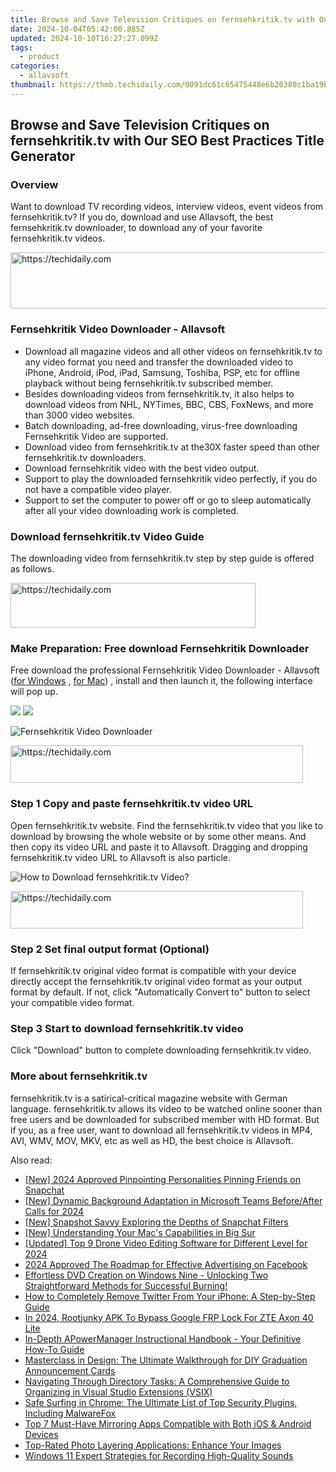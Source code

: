 ```yaml
---
title: Browse and Save Television Critiques on fernsehkritik.tv with Our SEO Best Practices Title Generator
date: 2024-10-04T05:42:00.885Z
updated: 2024-10-10T16:27:27.099Z
tags:
  - product
categories:
  - allavsoft
thumbnail: https://thmb.techidaily.com/0091dc61c65475448e6b20380c1ba19b6aec743f43714543b259bc14c7475306.jpg
---
```


## Browse and Save Television Critiques on fernsehkritik.tv with Our SEO Best Practices Title Generator

### Overview

Want to download TV recording videos, interview videos, event videos from fernsehkritik.tv? If you do, download and use Allavsoft, the best fernsehkritik.tv downloader, to download any of your favorite fernsehkritik.tv videos.

<!-- affiliate ads begin -->
<a href="https://aligracehair.sjv.io/c/5597632/2087239/19272" target="_top" id="2087239">
  <img src="//a.impactradius-go.com/display-ad/19272-2087239" border="0" alt="https://techidaily.com" width="728" height="90"/>
</a>
<img height="0" width="0" src="https://aligracehair.sjv.io/i/5597632/2087239/19272" style="position:absolute;visibility:hidden;" border="0" />
<!-- affiliate ads end -->

### Fernsehkritik Video Downloader - Allavsoft

* Download all magazine videos and all other videos on fernsehkritik.tv to any video format you need and transfer the downloaded video to iPhone, Android, iPod, iPad, Samsung, Toshiba, PSP, etc for offline playback without being fernsehkritik.tv subscribed member.
* Besides downloading videos from fernsehkritik.tv, it also helps to download videos from NHL, NYTimes, BBC, CBS, FoxNews, and more than 3000 video websites.
* Batch downloading, ad-free downloading, virus-free downloading Fernsehkritik Video are supported.
* Download video from fernsehkritik.tv at the30X faster speed than other fernsehkritik.tv downloaders.
* Download fernsehkritik video with the best video output.
* Support to play the downloaded fernsehkritik video perfectly, if you do not have a compatible video player.
* Support to set the computer to power off or go to sleep automatically after all your video downloading work is completed.

### Download fernsehkritik.tv Video Guide

The downloading video from fernsehkritik.tv step by step guide is offered as follows.

<!-- affiliate ads begin -->
<a href="https://aligracehair.sjv.io/c/5597632/2135359/19272" target="_top" id="2135359">
  <img src="//a.impactradius-go.com/display-ad/19272-2135359" border="0" alt="https://techidaily.com" width="392" height="72"/>
</a>
<img height="0" width="0" src="https://aligracehair.sjv.io/i/5597632/2135359/19272" style="position:absolute;visibility:hidden;" border="0" />
<!-- affiliate ads end -->

### Make Preparation: Free download Fernsehkritik Downloader

Free download the professional Fernsehkritik Video Downloader - Allavsoft ([for Windows](https://tools.techidaily.com/allavsoft/products/) , [for Mac](https://tools.techidaily.com/allavsoft/products/)) , install and then launch it, the following interface will pop up.

[![](https://www.allavsoft.com/how-to/../images/how-to/free-download-win.jpg)](https://tools.techidaily.com/allavsoft/products/) [![](https://www.allavsoft.com/how-to/../images/how-to/free-download-mac.jpg)](https://tools.techidaily.com/allavsoft/products/)

![Fernsehkritik Video Downloader](https://www.allavsoft.com/how-to/../images/allavsoft/screen-shot-600.jpg)

<!-- affiliate ads begin -->
<a href="https://review-au.sjv.io/c/5597632/2098703/14409" target="_top" id="2098703">
  <img src="//a.impactradius-go.com/display-ad/14409-2098703" border="0" alt="https://techidaily.com" width="468" height="60"/>
</a>
<img height="0" width="0" src="https://review-au.sjv.io/i/5597632/2098703/14409" style="position:absolute;visibility:hidden;" border="0" />
<!-- affiliate ads end -->

### Step 1 Copy and paste fernsehkritik.tv video URL

Open fernsehkritik.tv website. Find the fernsehkritik.tv video that you like to download by browsing the whole website or by some other means. And then copy its video URL and paste it to Allavsoft. Dragging and dropping fernsehkritik.tv video URL to Allavsoft is also particle.

![How to Download fernsehkritik.tv Video?](https://www.allavsoft.com/how-to/../images/how-to/download-rtmp-video/download-rtmp-video.jpg)

<!-- affiliate ads begin -->
<a href="https://bluettius.sjv.io/c/5597632/2139122/17108" target="_top" id="2139122">
  <img src="//a.impactradius-go.com/display-ad/17108-2139122" border="0" alt="https://techidaily.com" width="468" height="60"/>
</a>
<img height="0" width="0" src="https://bluettius.sjv.io/i/5597632/2139122/17108" style="position:absolute;visibility:hidden;" border="0" />
<!-- affiliate ads end -->

### Step 2 Set final output format (Optional)

If fernsehkritik.tv original video format is compatible with your device directly accept the fernsehkritik.tv original video format as your output format by default. If not, click "Automatically Convert to" button to select your compatible video format.

### Step 3 Start to download fernsehkritik.tv video

Click "Download" button to complete downloading fernsehkritik.tv video.

### More about fernsehkritik.tv

fernsehkritik.tv is a satirical-critical magazine website with German language. fernsehkritik.tv allows its video to be watched online sooner than free users and be downloaded for subscribed member with HD format. But if you, as a free user, want to download all fernsehkritik.tv videos in MP4, AVI, WMV, MOV, MKV, etc as well as HD, the best choice is Allavsoft.

<ins class="adsbygoogle"
     style="display:block"
     data-ad-format="autorelaxed"
     data-ad-client="ca-pub-7571918770474297"
     data-ad-slot="1223367746"></ins>

<ins class="adsbygoogle"
     style="display:block"
     data-ad-client="ca-pub-7571918770474297"
     data-ad-slot="8358498916"
     data-ad-format="auto"
     data-full-width-responsive="true"></ins>

<span class="atpl-alsoreadstyle">Also read:</span>
<div><ul>
<li><a href="https://snapchat-videos.techidaily.com/new-2024-approved-pinpointing-personalities-pinning-friends-on-snapchat/"><u>[New] 2024 Approved Pinpointing Personalities Pinning Friends on Snapchat</u></a></li>
<li><a href="https://video-capture.techidaily.com/new-dynamic-background-adaptation-in-microsoft-teams-beforeafter-calls-for-2024/"><u>[New] Dynamic Background Adaptation in Microsoft Teams Before/After Calls for 2024</u></a></li>
<li><a href="https://snapchat-videos.techidaily.com/new-snapshot-savvy-exploring-the-depths-of-snapchat-filters/"><u>[New] Snapshot Savvy Exploring the Depths of Snapchat Filters</u></a></li>
<li><a href="https://fox-friendly.techidaily.com/new-understanding-your-macs-capabilities-in-big-sur/"><u>[New] Understanding Your Mac's Capabilities in Big Sur</u></a></li>
<li><a href="https://fox-access.techidaily.com/updated-top-9-drone-video-editing-software-for-different-level-for-2024/"><u>[Updated] Top 9 Drone Video Editing Software for Different Level for 2024</u></a></li>
<li><a href="https://facebook-video-content.techidaily.com/2024-approved-the-roadmap-for-effective-advertising-on-facebook/"><u>2024 Approved The Roadmap for Effective Advertising on Facebook</u></a></li>
<li><a href="https://some-approaches.techidaily.com/effortless-dvd-creation-on-windows-nine-unlocking-two-straightforward-methods-for-successful-burning/"><u>Effortless DVD Creation on Windows Nine - Unlocking Two Straightforward Methods for Successful Burning!</u></a></li>
<li><a href="https://fox-where.techidaily.com/how-to-completely-remove-twitter-from-your-iphone-a-step-by-step-guide/"><u>How to Completely Remove Twitter From Your iPhone: A Step-by-Step Guide</u></a></li>
<li><a href="https://unlock-android.techidaily.com/in-2024-rootjunky-apk-to-bypass-google-frp-lock-for-zte-axon-40-lite-by-drfone-android/"><u>In 2024, Rootjunky APK To Bypass Google FRP Lock For ZTE Axon 40 Lite</u></a></li>
<li><a href="https://fox-where.techidaily.com/in-depth-apowermanager-instructional-handbook-your-definitive-how-to-guide/"><u>In-Depth APowerManager Instructional Handbook - Your Definitive How-To Guide</u></a></li>
<li><a href="https://fox-where.techidaily.com/masterclass-in-design-the-ultimate-walkthrough-for-diy-graduation-announcement-cards/"><u>Masterclass in Design: The Ultimate Walkthrough for DIY Graduation Announcement Cards</u></a></li>
<li><a href="https://fox-where.techidaily.com/navigating-through-directory-tasks-a-comprehensive-guide-to-organizing-in-visual-studio-extensions-vsix/"><u>Navigating Through Directory Tasks: A Comprehensive Guide to Organizing in Visual Studio Extensions (VSIX)</u></a></li>
<li><a href="https://fox-where.techidaily.com/safe-surfing-in-chrome-the-ultimate-list-of-top-security-plugins-including-malwarefox/"><u>Safe Surfing in Chrome: The Ultimate List of Top Security Plugins, Including MalwareFox</u></a></li>
<li><a href="https://fox-where.techidaily.com/top-7-must-have-mirroring-apps-compatible-with-both-ios-and-android-devices/"><u>Top 7 Must-Have Mirroring Apps Compatible with Both iOS & Android Devices</u></a></li>
<li><a href="https://fox-where.techidaily.com/top-rated-photo-layering-applications-enhance-your-images/"><u>Top-Rated Photo Layering Applications: Enhance Your Images</u></a></li>
<li><a href="https://extra-hints.techidaily.com/windows-11-expert-strategies-for-recording-high-quality-sounds/"><u>Windows 11 Expert Strategies for Recording High-Quality Sounds</u></a></li>
</ul></div>

